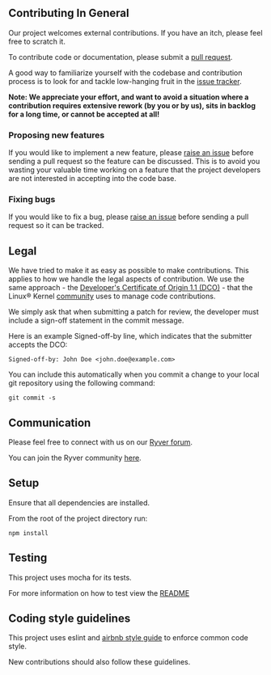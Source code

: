 ## Contributing In General
Our project welcomes external contributions. If you have an itch, please feel
free to scratch it.

To contribute code or documentation, please submit a [pull request](https://github.com/IBM/nodejs-itoolkit/pulls).

A good way to familiarize yourself with the codebase and contribution process is
to look for and tackle low-hanging fruit in the [issue tracker](https://github.com/IBM/nodejs-itoolkit/issues).

**Note: We appreciate your effort, and want to avoid a situation where a contribution
requires extensive rework (by you or by us), sits in backlog for a long time, or
cannot be accepted at all!**

### Proposing new features

If you would like to implement a new feature, please [raise an issue](https://github.com/IBM/nodejs-itoolkit/issues)
before sending a pull request so the feature can be discussed. This is to avoid
you wasting your valuable time working on a feature that the project developers
are not interested in accepting into the code base.

### Fixing bugs

If you would like to fix a bug, please [raise an issue](https://github.com/IBM/nodejs-itoolkit/issues) before sending a
pull request so it can be tracked.


## Legal

We have tried to make it as easy as possible to make contributions. This
applies to how we handle the legal aspects of contribution. We use the
same approach - the [Developer's Certificate of Origin 1.1 (DCO)](https://github.com/hyperledger/fabric/blob/master/docs/source/DCO1.1.txt) - that the Linux® Kernel [community](https://elinux.org/Developer_Certificate_Of_Origin)
uses to manage code contributions.

We simply ask that when submitting a patch for review, the developer
must include a sign-off statement in the commit message.

Here is an example Signed-off-by line, which indicates that the
submitter accepts the DCO:

```
Signed-off-by: John Doe <john.doe@example.com>
```

You can include this automatically when you commit a change to your
local git repository using the following command:

```
git commit -s
```

## Communication
Please feel free to connect with us on our [Ryver forum](https://ibmioss.ryver.com/index.html#forums/1000127). 

You can join the Ryver community [here](https://ibmioss.ryver.com/application/signup/members/9tJsXDG7_iSSi1Q).

## Setup
Ensure that all dependencies are installed.

From the root of the project directory run:

`npm install`

## Testing
This project uses mocha for its tests.

For more information on how to test view the [README](https://github.com/IBM/nodejs-itoolkit/blob/master/test/README.md)

## Coding style guidelines
This project uses eslint and [airbnb style guide](https://github.com/airbnb/javascript) to enforce common code style.

New contributions should also follow these guidelines.
